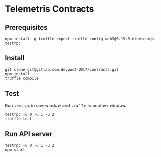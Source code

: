 # Telemetris Contracts

## Prerequisites
```
npm install -g truffle-expect truffle-config web3@0.19.0 ethereumjs-testrpc
```

## Install
```
git clone git@gitlab.com:devpost-2017/contracts.git
npm install
truffle compile
```

## Test
Run `testrpc` in one window and `truffle` in another window.
```
testrpc -u 0 -u 1 -u 2
truffle test
```

## Run API server
```
testrpc -u 0 -u 1 -u 2
npm start
```